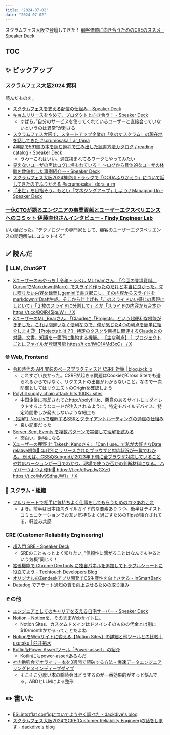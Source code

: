 ```yaml
---
title: "2024-07-02"
date: "2024-07-02"
---
```


スクラムフェス大阪で登壇してきた！
[顧客価値に向き合うためのCREのススメ - Speaker Deck](https://speakerdeck.com/zakiyama/a-guide-to-cre-for-customer-value)

## TOC

## ✨ ピックアップ

### スクラムフェス大阪2024 資料

読んだものを。

- [スクラムフェスを支える配信の仕組み - Speaker Deck](https://speakerdeck.com/murabayashi/haishin)
- [キョムリリースをやめて、プロダクトと向き合う！ - Speaker Deck](https://speakerdeck.com/asumikam/face-my-product-without-kyomu-release)
  - すばら。”自分のサービスを使ってくれているユーザーと直接会っていないというのは異常”が刺さる
- [スクラムフェス大阪で、スタートアップ企業の「身の丈スクラム」の現在地を話してきた #scrumosaka｜ar_tama](https://note.com/ar_tama/n/n304df40c8ff3?sub_rt=share_pw)
- [4年間で591冊の本を読む過程で生み出した読書方法カタログ / reading catalog - Speaker Deck](https://speakerdeck.com/aki_moon/reading-catalog)
  - うわーこれはいい。適宜挟まれてるワークもやってみたい
- [見えないユーザの声はログに埋もれている！ ～ログから具体的なユーザの体験を数値化した事例紹介～ - Speaker Deck](https://speakerdeck.com/navitimejapan/jian-enaiyuzanosheng-harogunimai-moreteiru-rogukaraju-ti-de-nayuzanoti-yan-woshu-zhi-hua-sitashi-li-shao-jie)
- [スクラムフェス大阪2024神奈川トラックで「OODAふりかえり」について話してきたのでふりかえる #scrumosaka｜dora_e_m](https://note.com/dora_e_m/n/nb0efc55ae4a3?sub_rt=share_b)
- [「出世」を目指そう、もとい「マネジングアップ」しよう / Managing Up - Speaker Deck](https://speakerdeck.com/ykmc09/managing-up)

### [一休CTOが語るエンジニアの事業貢献とユーザーエクスペリエンスへのコミット 伊藤直也さんインタビュー - Findy Engineer Lab](https://findy-code.io/engineer-lab/naoya_ito)

いい話だった。“テクノロジーの専門家として、顧客のユーザーエクスペリエンスの問題解決にコミットする”

## ✅ 読んだ

<!-- 📝 : 下の方に内容メモあり -->

### 🧠 LLM, ChatGPT

- [Xユーザーのみやっち | 令和トラベル ML teamさん: 「今回の登壇資料、CursorでMarkdown(Marp）でスライド作ったのだけど本当に良かった。先に喋りたい内容を録音しgeminiで書き起こし、その内容からスライドをmarkdownでDraft生成。そこから仕上げも「このスライドいい感じの表現にしといて」「２枚のスライドに分割して」とか「スライドの内容から台本か https://t.co/BOjR45jquW」 / X](https://x.com/miyatti/status/1806689793738465712)
- [XユーザーのML_Bearさん: 「Claudeに「Projects」という超便利な機能がきました。これは間違いなく便利なので、僕が感じた4つの利点を簡単に紹介します😇 【Projectsとは？】 特定のタスクや目標に関連するClaudeとの対話、文書、知識を一箇所に集約する機能。 【主な利点】 1. プロジェクトごとにファイルが登録可能 https://t.co/iWO1XMd3xC」 / X](https://x.com/MLBear2/status/1805644400254664994)

<!-- ### ☁︎ Salesforce -->


### 🌐 Web, Frontend

- [令和時代の API 実装のベースプラクティスと CSRF 対策 | blog.jxck.io](https://blog.jxck.io/entries/2024-04-26/csrf.html)
  - これすごい良かった。CSRFが起きる問題はCookieがCross Siteでも送られるからではなく、リクエストの出自がわからないこと。なので一次防御としてはリクエストのOriginを確認しよう
- [Polyfill supply chain attack hits 100K+ sites](https://sansec.io/research/polyfill-supply-chain-attack)
  - 中国企業に売却されてたhttp://polyfill.io、悪意のあるサイトにリダイレクトするようなコードが注入されるように。特定モバイルデバイス、特定時間帯しか発火しないような細工も
- [【図解】Next.jsで理解するSSRとクライアントルーティングの通信の仕組み](https://zenn.dev/manalink_dev/articles/nextjs-communication-patterns)
  - 良い記事だった
- [Server-Sent Events を複数パターンで実装して理解を試みる](https://zenn.dev/cybozu_frontend/articles/try-server-sent-events)
  - 面白い。勉強になる
- [Xユーザーの鹿野 壮 Takeshi Kanoさん: 「Can I use...で私が大好きなDate relative機能📅 年代別にリリースされたブラウザと対応状況が一覧でわかる。 例えば、CSSのSubgridが2023年下旬に全ブラウザ対応していることや対応バージョンが一目でわかり、現場で使うか否かの判断材料になる。 ハイパーつよつよ便利🥰 https://t.co/cTwpJwGXz0 https://t.co/Mv9SdhaJW1」 / X](https://x.com/tonkotsuboy_com/status/1803236706847694870)

<!-- ### 🦀 Rust, WebAssembly -->


<!-- ### 💻 Computer Science -->


### 🤝 スクラム・組織

- [フルリモートで相手に気持ちよく仕事をしてもらうためのコツあれこれ](https://zenn.dev/praha/articles/897f354bb76b98)
  - よき。前半は日本語スタイルガイド的な要素ありつつ、後半はテキストコミュニケーションでお互い気持ちよく過ごすためのTipsが紹介されてる。軒並み共感

### CRE (Customer Reliability Engineering)

- [超入門 SRE - Speaker Deck](https://speakerdeck.com/ryuichi1208/chao-ru-men-sre)
  - SREのこともっとよく知りたい。”信頼性に繋がることはなんでもやるという気概”同じく！
- [拡張機能で Chrome DevTools に独自パネルを追加してトラブルシュートに役立てよう - Techtouch Developers Blog](https://tech.techtouch.jp/entry/add-devtools-panel)
- [オリジナルのZendeskアプリ開発でCS生産性を向上させる - inSmartBank](https://blog.smartbank.co.jp/entry/2024/06/25/090000)
- [Datadog でアラート通知の質を向上させるための取り組み](https://zenn.dev/loglass/articles/c12cba2322bfd7)


<!-- ### 生活 -->


### その他

- [エンジニアとしてのキャリアを支える自宅サーバー - Speaker Deck](https://speakerdeck.com/jacopen/enziniatositenokiyariawozhi-eruzi-zhai-saba)
- [Notion – Notionを、そのままWebサイトに。](https://www.notion.so/ja-jp/product/sites)
  - Notion Sites、カスタムドメインはドメインそのものの代金とは別に$10/monthかかるってことだよね
- [NotionをWebサイトに変える【Notion Sites】の詳細と他ツールとの比較｜usutaku | 臼井拓水](https://note.com/usutaku/n/nc66f213bb0c7?sub_rt=share_b)
- [Kotlin版Power Assertツール「Power-assert」の紹介](https://zenn.dev/loglass/articles/a3463d986be0b4)
  - Kotlinにもpower-assertあるんだ
- [社内勉強会でオライリー本を3週間で読破する方法 - 爆速データエンジニアリングドメインディープダイブ](https://zenn.dev/haruka0000/articles/240531_study_data_engineering)
  - そこそこ分厚い本の輪読会はどうするのが一番効果的がずっと悩んでる。ABDとLLMによる整形


## ✏️ 書いた

- [ESLintのflat configについてようやく調べた - dackdive's blog](https://dackdive.hateblo.jp/entry/2024/06/25/100000)
- [スクラムフェス大阪2024でCRE(Customer Reliability Engineer)の話をします - dackdive's blog](https://dackdive.hateblo.jp/entry/2024/06/20/092109)

<!-- ## 🗑 Stale -->

<!-- ## 📝 読んだ記事のメモ -->
